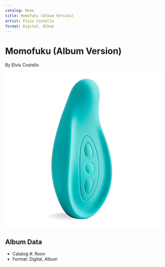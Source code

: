```yaml
---
catalog: Roon
title: Momofuku (Album Version)
artist: Elvis Costello
format: Digital, Album
---
```


# Momofuku (Album Version)

By Elvis Costello

![](../../assets/albumcovers/Elvis_Costello-Momofuku_Album_Version.png)

## Album Data

- Catalog #: Roon
- Format: Digital, Album

